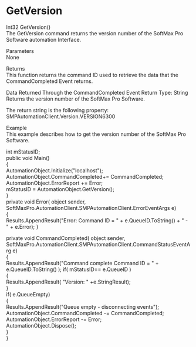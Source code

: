 # GetVersion

Int32 GetVersion()\
The GetVersion command returns the version number of the SoftMax Pro Software automation Interface.

Parameters\
None

Returns\
This function returns the command ID used to retrieve the data that the CommandCompleted Event returns.

Data Returned Through the CommandCompleted Event Return Type: String\
Returns the version number of the SoftMax Pro Software.

The return string is the following property:\
SMPAutomationClient.Version.VERSION6300

Example\
This example describes how to get the version number of the SoftMax Pro Software.

int mStatusID;\
public void Main()\
{\
AutomationObject.Initialize("localhost");\
AutomationObject.CommandCompleted+= CommandCompleted;\
AutomationObject.ErrorReport += Error;\
mStatusID = AutomationObject.GetVersion();\
}\
private void Error( object sender,\
SoftMaxPro.AutomationClient.SMPAutomationClient.ErrorEventArgs e)\
{\
Results.AppendResult("Error: Command ID = " + e.QueueID.ToString() + " - " + e.Error); }

private void CommandCompleted( object sender,\
SoftMaxPro.AutomationClient.SMPAutomationClient.CommandStatusEventArg e)\
{\
Results.AppendResult("Command complete Command ID = " + e.QueueID.ToString() ); if( mStatusID== e.QueueID )\
{\
Results.AppendResult( "Version: " +e.StringResult);\
}\
if( e.QueueEmpty)\
{\
Results.AppendResult("Queue empty - disconnecting events");\
AutomationObject.CommandCompleted -= CommandCompleted;\
AutomationObject.ErrorReport -= Error;\
AutomationObject.Dispose();\
}\
}
